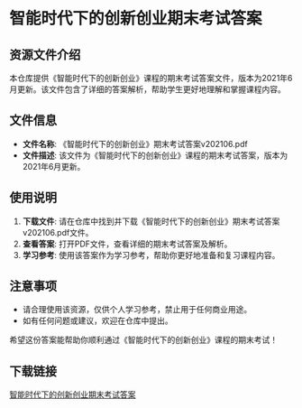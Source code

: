 # 智能时代下的创新创业期末考试答案

## 资源文件介绍

本仓库提供《智能时代下的创新创业》课程的期末考试答案文件，版本为2021年6月更新。该文件包含了详细的答案解析，帮助学生更好地理解和掌握课程内容。

## 文件信息

- **文件名称**: 《智能时代下的创新创业》期末考试答案v202106.pdf
- **文件描述**: 该文件为《智能时代下的创新创业》课程的期末考试答案，版本为2021年6月更新。

## 使用说明

1. **下载文件**: 请在仓库中找到并下载《智能时代下的创新创业》期末考试答案v202106.pdf文件。
2. **查看答案**: 打开PDF文件，查看详细的期末考试答案及解析。
3. **学习参考**: 使用该答案作为学习参考，帮助你更好地准备和复习课程内容。

## 注意事项

- 请合理使用该资源，仅供个人学习参考，禁止用于任何商业用途。
- 如有任何问题或建议，欢迎在仓库中提出。

希望这份答案能帮助你顺利通过《智能时代下的创新创业》课程的期末考试！

## 下载链接

[智能时代下的创新创业期末考试答案](https://pan.quark.cn/s/deccb469da87)